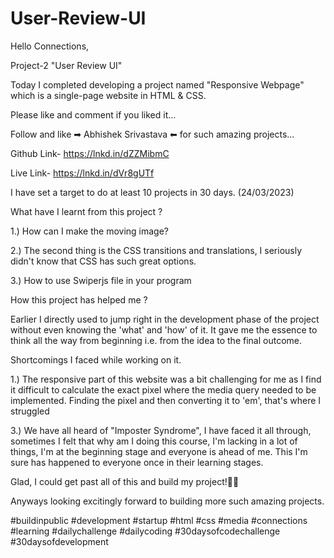# User-Review-UI

Hello Connections,



Project-2 "User Review UI"



Today I completed developing a project named "Responsive Webpage" which is a single-page website in HTML & CSS.



Please like and comment if you liked it...



Follow and like ➡ Abhishek Srivastava ⬅ for such amazing projects...



Github Link- https://lnkd.in/dZZMibmC

Live Link- https://lnkd.in/dVr8gUTf



I have set a target to do at least 10 projects in 30 days. (24/03/2023)





What have I learnt from this project ?



1.) How can I make the moving image?



2.) The second thing is the CSS transitions and translations, I seriously didn't know that CSS has such great options.



3.) How to use Swiperjs file in your program





How this project has helped me ?



Earlier I directly used to jump right in the development phase of the project without even knowing the 'what' and 'how' of it. It gave me the essence to think all the way from beginning i.e. from the idea to the final outcome.



Shortcomings I faced while working on it.



1.) The responsive part of this website was a bit challenging for me as I find it difficult to calculate the exact pixel where the media query needed to be implemented. Finding the pixel and then converting it to 'em', that's where I struggled





3.) We have all heard of "Imposter Syndrome", I have faced it all through, sometimes I felt that why am I doing this course, I'm lacking in a lot of things, I'm at the beginning stage and everyone is ahead of me. This I'm sure has happened to everyone once in their learning stages.



Glad, I could get past all of this and build my project!🙋‍♂️



Anyways looking excitingly forward to building more such amazing projects.



#buildinpublic #development #startup #html #css #media #connections #learning #dailychallenge #dailycoding #30daysofcodechallenge #30daysofdevelopment

